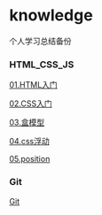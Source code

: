 ﻿# knowledge
 个人学习总结备份

### HTML_CSS_JS

[01.HTML入门](https://github.com/flwcy/knowledge/blob/master/front-end/HTML_Start.md)

[02.CSS入门](https://github.com/flwcy/knowledge/blob/master/front-end/CSS/01_CSS_Start.md)

[03.盒模型](https://github.com/flwcy/knowledge/blob/master/front-end/CSS/02_css_box_model.md)

[04.css浮动](https://github.com/flwcy/knowledge/blob/master/front-end/CSS/03_css_float.md)

[05.position](https://github.com/flwcy/knowledge/blob/master/front-end/CSS/04_css_position.md)

### Git

[Git](https://github.com/flwcy/knowledge/blob/master/study/Git.md)
